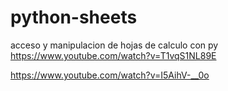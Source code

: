 # python-sheets
acceso y manipulacion de hojas de calculo con py
https://www.youtube.com/watch?v=T1vqS1NL89E

https://www.youtube.com/watch?v=I5AihV-__0o